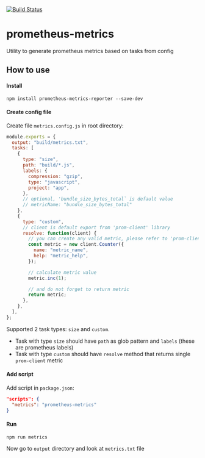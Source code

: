 [![Build Status](https://travis-ci.org/akaSybe/prometheus-metrics-reporter.svg?branch=master)](https://travis-ci.org/akaSybe/prometheus-metrics-reporter)

# prometheus-metrics

Utility to generate prometheus metrics based on tasks from config

## How to use

#### Install

`npm install prometheus-metrics-reporter --save-dev`

#### Create config file

Create file `metrics.config.js` in root directory:

```js
module.exports = {
  output: "build/metrics.txt",
  tasks: [
    {
      type: "size",
      path: "build/*.js",
      labels: {
        compression: "gzip",
        type: "javascript",
        project: "app",
      },
      // optional, 'bundle_size_bytes_total` is default value
      // metricName: "bundle_size_bytes_total"
    },
    {
      type: "custom",
      // client is default export from 'prom-client' library
      resolve: function(client) {
        // you can create any valid metric, please refer to 'prom-client' docs
        const metric = new client.Counter({
          name: "metric_name",
          help: "metric_help",
        });

        // calculate metric value
        metric.inc(1);

        // and do not forget to return metric
        return metric;
      },
    },
  ],
};
```

Supported 2 task types: `size` and `custom`.

- Task with type `size` should have `path` as glob pattern and `labels` (these are prometheus labels)
- Task with type `custom` should have `resolve` method that returns single `prom-client` metric

#### Add script

Add script in `package.json`:

```json
"scripts": {
  "metrics": "prometheus-metrics"
}
```

#### Run

`npm run metrics`

Now go to `output` directory and look at `metrics.txt` file
